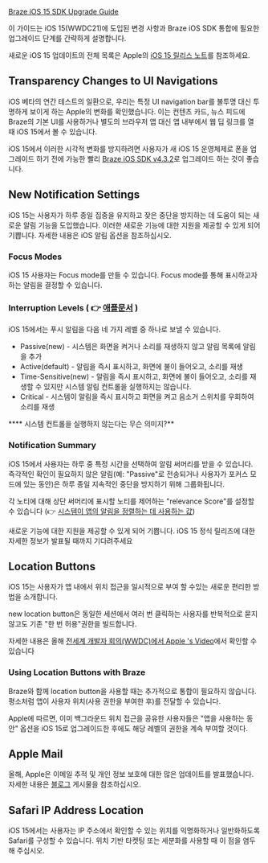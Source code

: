 

[Braze iOS 15 SDK Upgrade Guide](https://www.braze.com/docs/developer_guide/platform_integration_guides/ios/ios_15/)


이 가이드는 iOS 15(WWDC21)에 도입된 변경 사항과 Braze iOS SDK 통합에 필요한 업그레이드 단계를 간략하게 설명합니다.

새로운 iOS 15 업데이트의 전체 목록은 Apple의 [iOS 15 릴리스 노트](https://developer.apple.com/documentation/ios-ipados-release-notes/ios-ipados-15-beta-release-notes)를 참조하세요.

## Transparency Changes to UI Navigations

iOS 베타의 연간 테스트의 일환으로, 우리는 특정 UI navigation bar를 불투명 대신 투명하게 보이게 하는 Apple의 변화를 확인했습니다. 
이는 컨텐츠 카드, 뉴스 피드에 Braze의 기본 UI를 사용하거나 별도의 브라우저 앱 대신 앱 내부에서 웹 딥 링크를 열 때 iOS 15에서 볼 수 있습니다.

iOS 15에서 이러한 시각적 변화를 방지하려면 사용자가 새 iOS 15 운영체제로 폰을 업그레이드 하기 전에 가능한 빨리 [Braze iOS SDK v4.3.2](https://github.com/Appboy/appboy-ios-sdk/releases/tag/4.3.2)로 업그레이드 하는 것이 좋습니다.

## New Notification Settings

iOS 15는 사용자가 하루 종일 집중을 유지하고 잦은 중단을 방지하는 데 도움이 되는 새로운 알림 기능을 도입했습니다. 
이러한 새로운 기능에 대한 지원을 제공할 수 있게 되어 기쁩니다. 
자세한 내용은 iOS 알림 옵션을 참조하십시오.

### Focus Modes

iOS 15 사용자는 Focus mode를 만들 수 있습니다.  Focus mode를 통해 표시하고자 하는 알림을 결정할 수 있습니다. 

### Interruption Levels ( 👉 [애플문서](https://developer.apple.com/documentation/usernotifications/unnotificationinterruptionlevel?changes=la) )

iOS 15에서는 푸시 알림을 다음 네 가지 레벨 중 하나로 보낼 수 있습니다.

- Passive(new) - 시스템은 화면을 켜거나 소리를 재생하지 않고 알림 목록에 알림을 추가
- Active(default) - 알림을 즉시 표시하고, 화면에 불이 들어오고, 소리를 재생
- Time-Sensitive(new) - 알림을 즉시 표시하고, 화면에 불이 들어오고, 소리를 재생할 수 있지만 시스템 알림 컨트롤을 실행하지는 않습니다.
- Critical - 시스템이 알림을 즉시 표시하고 화면을 켜고 음소거 스위치를 우회하여 소리를 재생

 **** 시스템 컨트롤을 실행하지 않는다는 무슨 의미지?**

### Notification Summary

iOS 15에서 사용자는 하루 중 특정 시간을 선택하여 알림 써머리를 받을 수 있습니다. 
즉각적인 확인이 필요하지 않은 알림(예: "Passive"로 전송되거나 사용자가 포커스 모드에 있는 동안)은 하루 종일 지속적인 중단을 방지하기 위해 그룹화됩니다.

각 노티에 대해 상단 써머리에 표시할 노티를 제어하는 "relevance Score"를 설정할 수 있습니다
(👉 [시스템이 앱의 알림을 정렬하는 데 사용하는 값](https://developer.apple.com/documentation/usernotifications/unnotificationcontent/3821031-relevancescore))

새로운 기능에 대한 지원을 제공할 수 있게 되어 기쁩니다. 
iOS 15 정식 릴리즈에 대한 자세한 정보가 발표될 때까지 기다려주세요

## Location Buttons

iOS 15는 사용자가 앱 내에서 위치 접근을 일시적으로 부여 할 수있는 새로운 편리한 방법을 소개합니다.

new location button은 동일한 세션에서 여러 번 클릭하는 사용자를 반복적으로 묻지 않고도 기존 "한 번 허용"권한을 빌드합니다.

자세한 내용은 올해 [전세계 개발자 회의(WWDC)에서 Apple 's Video](https://developer.apple.com/videos/play/wwdc2021/10102/)에서 확인할 수 있습니다

### Using Location Buttons with Braze

Braze와 함께 location button을 사용할 때는 추가적으로 통합이 필요하지 않습니다. 
평소처럼 앱이 사용자 위치(사용 권한을 부여한 후)를 전달할 수 있습니다.

Apple에 따르면, 이미 백그라운드 위치 접근을 공유한 사용자들은 "앱을 사용하는 동안" 옵션을 iOS 15로 업그레이드한 후에도 해당 레벨의 권한을 계속 부여할 것이다.

## Apple Mail

올해, Apple은 이메일 추적 및 개인 정보 보호에 대한 많은 업데이트를 발표했습니다.
자세한 내용은 [블로그](https://www.braze.com/resources/articles/9-ways-email-marketers-can-respond-to-apples-mail-privacy-protection-feature) 게시물을 참조하십시오.

## Safari IP Address Location

iOS 15에서는 사용자는 IP 주소에서 확인할 수 있는 위치를 익명화하거나 일반화하도록 Safari를 구성할 수 있습니다. 위치 기반 타켓팅 또는 세분화를 사용할 때 이 점을 염두해 주십시오.
